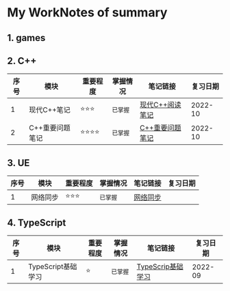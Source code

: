 # My WorkNotes of summary
## 1. games 
 
 
## 2. C++

| 序号 | 模块 | 重要程度 | 掌握情况 | 笔记链接 | 复习日期 |
|  --- | --- | --- | --- | --- | --- |
| 1 | 现代C++笔记 | :star::star::star: | ``` 已掌握 ``` | [现代C++阅读笔记](https://h55la2nk7t.feishu.cn/docx/WjdDdQ0lQoOYrCxOJGEc4YUsnTg) | 2022-10 |
| 2 | C++重要问题笔记 | :star::star::star::star: | ``` 已掌握 ``` | [C++重要问题笔记](https://h55la2nk7t.feishu.cn/docx/K9b5dNOyOogo6JxvyEKcWSA7nMg) | 2022-10 |



## 3. UE

| 序号 | 模块 | 重要程度 | 掌握情况 | 笔记链接 | 复习日期 |
|  --- | --- | --- | --- | --- | --- |
| 1 | 网络同步 | :star::star::star: | ``` 已掌握 ``` | [网络同步](https://h55la2nk7t.feishu.cn/docx/FkKtddQwLoPc3Bxsv1mcfSOpnSc) |  |




## 4. TypeScript


| 序号 | 模块 | 重要程度 | 掌握情况 | 笔记链接 |复习日期 |
|  --- | --- | --- | --- | --- |--- |
| 1 | TypeScript基础学习 | :star: | ``` 已掌握 ``` | [TypeScrip基础学习](https://h55la2nk7t.feishu.cn/docs/doccnZl12ssyesbV6LdbN2vV6By) | 2022-09 |

